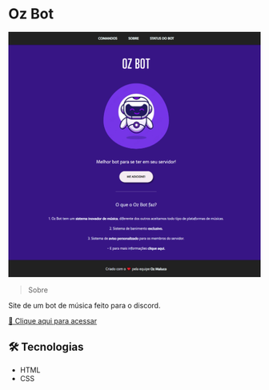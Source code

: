 # Oz Bot

<img src=".readme/preview.png" alt="preview image">

> Sobre

Site de um bot de música feito para o discord.

[🔗 Clique aqui para acessar](https://gabrielovski.github.io/oz-bot/)

## 🛠 Tecnologias

- HTML
- CSS